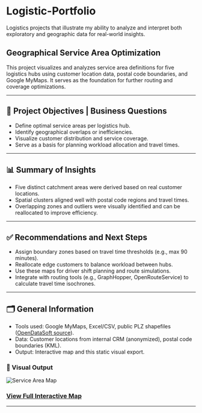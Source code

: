 # Logistic-Portfolio
Logistics projects that illustrate my ability to analyze and interpret both exploratory and geographic data for real-world insights.

## Geographical Service Area Optimization

This project visualizes and analyzes service area definitions for five logistics hubs using customer location data, postal code boundaries, and Google MyMaps. It serves as the foundation for further routing and coverage optimizations.

---

## 📌 Project Objectives | Business Questions

- Define optimal service areas per logistics hub.
- Identify geographical overlaps or inefficiencies.
- Visualize customer distribution and service coverage.
- Serve as a basis for planning workload allocation and travel times.

---

## 📊 Summary of Insights

- Five distinct catchment areas were derived based on real customer locations.
- Spatial clusters aligned well with postal code regions and travel times.
- Overlapping zones and outliers were visually identified and can be reallocated to improve efficiency.

---

## ✅ Recommendations and Next Steps

- Assign boundary zones based on travel time thresholds (e.g., max 90 minutes).
- Reallocate edge customers to balance workload between hubs.
- Use these maps for driver shift planning and route simulations.
- Integrate with routing tools (e.g., GraphHopper, OpenRouteService) to calculate travel time isochrones.

---

## 🗂 General Information

- Tools used: Google MyMaps, Excel/CSV, public PLZ shapefiles ([OpenDataSoft source](https://public.opendatasoft.com/explore/dataset/georef-germany-postleitzahl/map/)).
- Data: Customer locations from internal CRM (anonymized), postal code boundaries (KML).
- Output: Interactive map and this static visual export.

### 📍 Visual Output 

![Service Area Map](https://github.com/user-attachments/assets/dadfdc95-76a6-4240-9983-4e01d75e371b)

### [View Full Interactive Map](https://www.google.com/maps/d/u/0/edit?mid=1FsZq2MIX8XtFn8G7Sf-LfyPdYxaekXk&usp=sharing)

---


